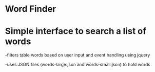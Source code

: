 # Word Finder

# Simple interface to search a list of words
  -filters table words based on user input and event handling using jquery
  

-uses JSON files (words-large.json and words-small.json) to hold words
  
